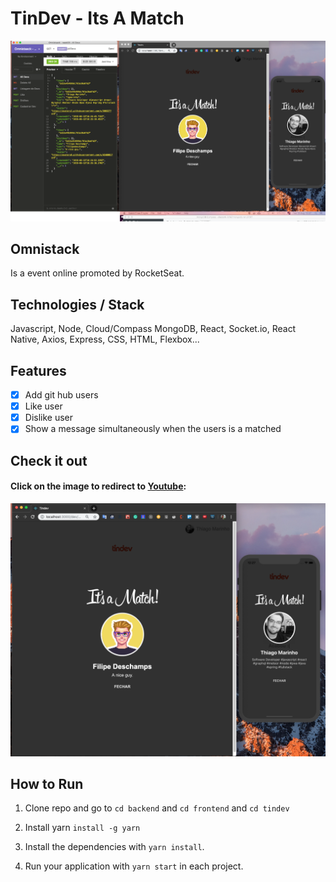 # TinDev - Its A Match

![TindDev](assets/itsamatch-back-front-mobile.png)

## Omnistack
Is a event online promoted by RocketSeat.

## Technologies / Stack
Javascript, Node, Cloud/Compass MongoDB, React, Socket.io, React Native, Axios, Express, CSS, HTML, Flexbox...

## Features

- [x] Add git hub users
- [x] Like user
- [x] Dislike user
- [x] Show a message simultaneously when the users is a matched

## Check it out

#### Click on the image to redirect to [Youtube](https://www.youtube.com/watch?v=W9r3-v8KATg&feature=youtu.be):

[![TinDev](assets/itsamatch-mobile-frontend.png)](https://www.youtube.com/watch?v=W9r3-v8KATg&feature=youtu.be "TinDev")



## How to Run

1. Clone repo and go to `cd backend` and `cd frontend` and `cd tindev`
2. Install yarn `install -g yarn`
   
3. Install the dependencies with `yarn install`.
4. Run your application with `yarn start` in each project.

